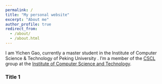 ```yaml
---
permalink: /
title: "My personal website"
excerpt: "About me"
author_profile: true
redirect_from: 
  - /about/
  - /about.html
---
```

I am Yichen Gao, currently a master student in the Institute of Computer Science & Technology of Peking University . I’m a member of the [CSCL](http://59.108.48.27/cscl/) group at the [Institute of Computer Science and Technology](http://www.icst.pku.edu.cn/).

### Title 1

